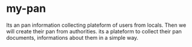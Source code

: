 # my-pan
Its an pan information collecting plateform of users from locals. Then we will create their pan from authorities.
its a plateform to collect their pan documents, informations about them in a simple way.
